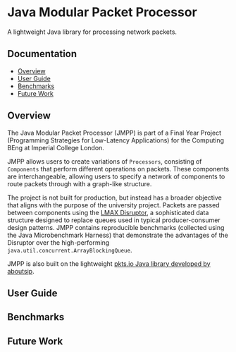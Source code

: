 # Java Modular Packet Processor

A lightweight Java library for processing network packets.

## Documentation

- [Overview](#overview)
- [User Guide](#user-guide)
- [Benchmarks](#benchmarks)
- [Future Work](#future-work)

## Overview

The Java Modular Packet Processor (JMPP) is part of a Final Year Project (Programming Strategies for Low-Latency Applications) for the Computing BEng at Imperial College London.

JMPP allows users to create variations of `Processors`, consisting of `Components` that perform different operations on packets. These components are interchangeable, allowing users to specify a network of components to route packets through with a graph-like structure.

The project is not built for production, but instead has a broader objective that aligns with the purpose of the university project. Packets are passed between components using the [LMAX Disruptor](https://lmax-exchange.github.io/disruptor/), a sophisticated data structure designed to replace queues used in typical producer-consumer design patterns. JMPP contains reproducible benchmarks (collected using the Java Microbenchmark Harness) that demonstrate the advantages of the Disruptor over the high-performing `java.util.concurrent.ArrayBlockingQueue`.

JMPP is also built on the lightweight [pkts.io Java library developed by aboutsip](https://github.com/aboutsip/pkts).

## User Guide

## Benchmarks

## Future Work

